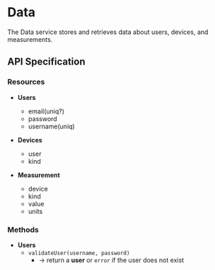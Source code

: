 # Data

The Data service stores and retrieves data about users, devices, and measurements.

## API Specification

### Resources

* **Users**
    * email(uniq?)
    * password
    * username(uniq)

* **Devices**
	* user
	* kind

* **Measurement**
	* device
	* kind
	* value
	* units

### Methods

* **Users**
	* `validateUser(username, password)`
		* &rarr; return a **user** or `error` if the user does not exist